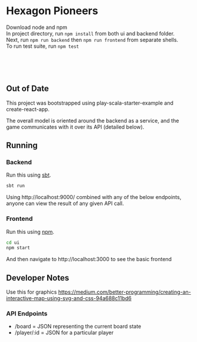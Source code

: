 # Hexagon Pioneers
Download node and npm<br/>
In project directory, run `npm install` from both ui and backend folder.<br/>
Next, run `npm run backend` then `npm run frontend` from separate shells.<br/>
To run test suite, run `npm test`

<br/>
<br/>
<br/>



## Out of Date

This project was bootstrapped using play-scala-starter-example and
create-react-app.

The overall model is oriented around the backend as a service, and the game
communicates with it over its API (detailed below).

## Running

### Backend

Run this using [sbt](http://www.scala-sbt.org/). 

```bash
sbt run
```

Using http://localhost:9000/ combined with any of the below endpoints, anyone
can view the result of any given API call.

### Frontend

Run this using [npm](https://www.npmjs.com/).

```bash
cd ui
npm start
```

And then navigate to http://localhost:3000 to see the basic frontend

## Developer Notes

Use this for graphics
https://medium.com/better-programming/creating-an-interactive-map-using-svg-and-css-94a688c11bd6

### API Endpoints

- /board        = JSON representing the current board state
- /player/:id   = JSON for a particular player

